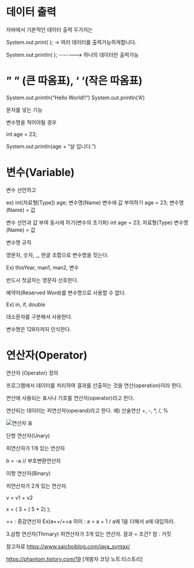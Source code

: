 데이터 출력
=====

자바에서 기본적인 데이터 출력 두가지는

System.out.print(         );  -> 여러 데이터를 출력가능하게합니다.

System.out.println(         );  -------> 하나의 데이터만 출력가능

”   ” (큰 따옴표), ‘   ‘(작은 따옴표)
==========

System.out.println(“Hello World!!“)
System.out.println(‘A‘)


문자를 넣는 기능

변수명을 적어야될 경우

int age = 23;

System.out.println(age + “살 입니다.”)

변수(Variable)
======

변수 선언하고 

ex) int(자료형[Type])  age; 변수명(Name)
변수에 값 부여하기
 age       =    23;
변수명(Name)  =    값


변수 선언과 값 부여 동시에 하기(변수의 초기화)
int age  =      23;
자료형(Type)   변수명(Name)  =   값

변수명 규칙

영문자, 숫자, _, 한글 조합으로 변수명을 짓는다.

Ex) thisYear, man1, man2, 변수

반드시 첫글자는 영문자 선호한다.

예약어(Reserved Word)를 변수명으로 사용할 수 없다.

Ex) in, if, double

대소문자를 구분해서 사용한다.

변수명은 128자까지 인식한다.

연산자(Operator)
=====

연산자 (Operator) 정의


프로그램에서 데이터를 처리하여 결과를 산출하는 것을 연산(operation)이라 한다.

연산에 사용되는 표시나 기호를 연산자(operator)라고 한다.

연산되는 데이터는 피연산자(operand)라고 한다. 예) 산술연산 +, -, *, /, %

![연산자 표](https://user-images.githubusercontent.com/100178951/183902378-450c4bd1-7806-407b-aa75-b74920d8cd06.jpg)




단항 연산자(Unary)

피연산자가 1개 있는 연산자

b = -a // 부호변환연산자


이항 연산자(Binary)

피연산자가 2개 있는 연산자.

v = v1 + v2

x = ( 3 + ( 5 * 2) );

++ : 증감연산자
Ex)a++/++a
의미 : a = a + 1 / a에 1을 더해서 a에 대입하라.

3.삼항 연산자(Thrnary)
피연산자가 3개 있는 연산자.
결과 = 조건? 참 : 거짓


참고자료 https://www.saichoiblog.com/java_syntax/

https://phantom.tistory.com/19 [개발자 코딩 노트:티스토리]
